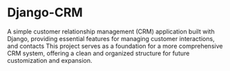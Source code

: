 # Django-CRM
A simple customer relationship management (CRM) application built with Django, providing essential features for managing customer interactions,  and contacts This project serves as a foundation for a more comprehensive CRM system, offering a clean and organized structure for future customization and expansion.
